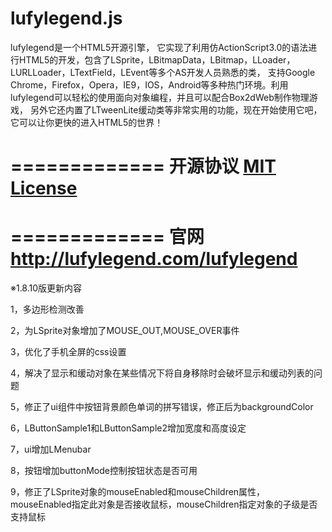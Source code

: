 lufylegend.js
=============

lufylegend是一个HTML5开源引擎， 它实现了利用仿ActionScript3.0的语法进行HTML5的开发，包含了LSprite，LBitmapData，LBitmap，LLoader，LURLLoader，LTextField，LEvent等多个AS开发人员熟悉的类， 支持Google Chrome，Firefox，Opera，IE9，IOS，Android等多种热门环境。利用lufylegend可以轻松的使用面向对象编程，并且可以配合Box2dWeb制作物理游戏， 另外它还内置了LTweenLite缓动类等非常实用的功能，现在开始使用它吧，它可以让你更快的进入HTML5的世界！

=============
开源协议 <a target='_blank' href="http://en.wikipedia.org/wiki/MIT_License">MIT License</a>
=============

=============
官网 <a target='_blank' href="http://lufylegend.com/lufylegend">http://lufylegend.com/lufylegend</a>
=============

※1.8.10版更新内容

1，多边形检测改善

2，为LSprite对象增加了MOUSE_OUT,MOUSE_OVER事件

3，优化了手机全屏的css设置

4，解决了显示和缓动对象在某些情况下将自身移除时会破坏显示和缓动列表的问题

5，修正了ui组件中按钮背景颜色单词的拼写错误，修正后为backgroundColor

6，LButtonSample1和LButtonSample2增加宽度和高度设定

7，ui增加LMenubar

8，按钮增加buttonMode控制按钮状态是否可用

9，修正了LSprite对象的mouseEnabled和mouseChildren属性，mouseEnabled指定此对象是否接收鼠标，mouseChildren指定对象的子级是否支持鼠标